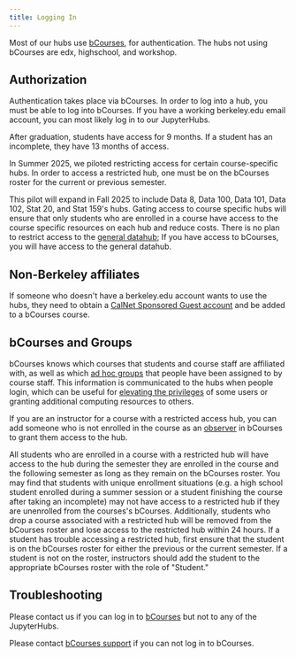 ```yaml
---
title: Logging In
---
```


Most of our hubs use [bCourses](https://bcourses.berkeley.edu),
for authentication. The hubs not using bCourses are edx, highschool, and workshop.

## Authorization

Authentication takes place via bCourses. In order to log into a hub, you must be 
able to log into bCourses. If you have a working berkeley.edu email account,
you can most likely log in to our JupyterHubs. 

After graduation, students have access for 9 months. If a student has an incomplete,
they have 13 months of access.

In Summer 2025, we piloted restricting access for certain course-specific hubs. In order to
access a restricted hub, one must be on the bCourses roster for the current or previous semester.

This pilot will expand in Fall 2025 to include Data 8, Data 100, Data 101, Data 102, Stat 20,
and Stat 159's hubs. Gating access to course specific hubs will ensure that only students who
are enrolled in a course have access to the course specific resources on each hub and reduce 
costs. There is no plan to restrict access to the [general datahub](https://datahub.berkeley.edu/);
If you have access to bCourses, you will have access to the general datahub.

## Non-Berkeley affiliates

If someone who doesn't have a berkeley.edu account wants to use
the hubs, they need to obtain a [CalNet Sponsored Guest
account](https://calnetweb.berkeley.edu/calnet-departments/calnet-sponsored-guests) and be added to a bCourses course.

## bCourses and Groups

bCourses knows which courses that students and course staff are affiliated with, as well as which [ad hoc groups](https://community.canvaslms.com/t5/Instructor-Guide/How-do-I-manually-assign-students-to-groups/ta-p/663) that people have been assigned to by course staff. This information is communicated to the hubs when people login, which can be useful for [elevating the privileges](admin#obtaining-elevated-privileges) of some users or granting additional computing resources to others.

If you are an instructor for a course with a restricted access hub, you can add someone who is not enrolled in the course as an [observer](https://community.canvaslms.com/t5/Canvas-Basics-Guide/What-is-the-Observer-role/ta-p/4) in bCourses to grant them access to the hub. 

All students who are enrolled in a course with a restricted hub will have access to the hub during the semester they are enrolled in the course and the following semester as long as they remain on the bCourses roster. You may find that students with unique enrollment situations (e.g. a high school student enrolled during a summer session or a student finishing the course after taking an incomplete) may not have access to a restricted hub if they are unenrolled from the courses's bCourses. Additionally, students who drop a course associated with a restricted hub will be removed from the bCourses roster and lose access to the restricted hub within 24 hours. If a student has trouble accessing a restricted hub, first ensure that the student is on the bCourses roster for either the previous or the current semester. If a student is not on the roster, instructors should add the student to the appropriate bCourses roster with the role of "Student."

## Troubleshooting

Please contact us if you can log in to
[bCourses](https://bcourses.berkeley.edu) but not to any of the JupyterHubs.

Please contact [bCourses support](https://dls.berkeley.edu/services/bcourses-0)
if you can not log in to bCourses.
